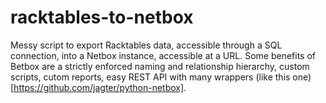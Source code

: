 # racktables-to-netbox
Messy script to export Racktables data, accessible through a SQL connection, into a Netbox instance, accessible at a URL.
Some benefits of Betbox are a strictly enforced naming and relationship hierarchy, custom scripts, cutom reports, easy REST API with many wrappers (like this one)[https://github.com/jagter/python-netbox].

